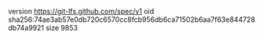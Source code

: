version https://git-lfs.github.com/spec/v1
oid sha256:74ae3ab57e0db720c6570cc8fcb956db6ca71502b6aa7f63e844728db74a9921
size 9853
